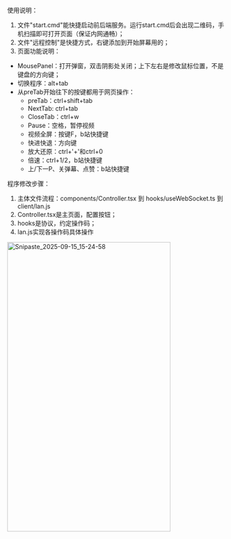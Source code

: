 使用说明：  
1. 文件"start.cmd"能快捷启动前后端服务。运行start.cmd后会出现二维码，手机扫描即可打开页面（保证内网通畅）；  
2. 文件"远程控制"是快捷方式，右键添加到开始屏幕用的；  
3. 页面功能说明：  
- MousePanel：打开弹窗，双击阴影处关闭；上下左右是修改鼠标位置，不是键盘的方向键；
- 切换程序：alt+tab
- 从preTab开始往下的按键都用于网页操作：
  - preTab：ctrl+shift+tab
  - NextTab: ctrl+tab
  - CloseTab：ctrl+w
  - Pause：空格，暂停视频
  - 视频全屏：按键F，b站快捷键
  - 快进快退：方向键
  - 放大还原：ctrl+'+'和ctrl+0
  - 倍速：ctrl+1/2，b站快捷键
  - 上/下一P、关弹幕、点赞：b站快捷键

程序修改步骤：
1. 主体文件流程：components/Controller.tsx 到 hooks/useWebSocket.ts 到 client/lan.js
2. Controller.tsx是主页面，配置按钮；
3. hooks是协议，约定操作码；
4. lan.js实现各操作码具体操作


<img width="375" height="666" alt="Snipaste_2025-09-15_15-24-58" src="https://github.com/user-attachments/assets/757ae7ca-f977-41bc-911a-378a64fda979" />
